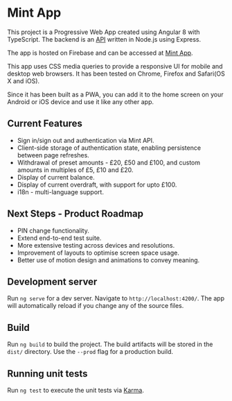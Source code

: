 # Mint App
This project is a Progressive Web App created using Angular 8 with TypeScript.
The backend is an [API](https://github.com/krishna-acondy/mint-api) written in Node.js using Express.

The app is hosted on Firebase and can be accessed at [Mint App](http://mint-app-848c9.firebaseapp.com).

This app uses CSS media queries to provide a responsive UI for mobile and desktop web browsers. It has been tested on Chrome, Firefox and Safari(OS X and iOS).

Since it has been built as a PWA, you can add it to the home screen on your Android or iOS device and use it like any other app.

## Current Features
* Sign in/sign out and authentication via Mint API.
* Client-side storage of authentication state,
  enabling persistence between page refreshes.
* Withdrawal of preset amounts - £20, £50 and £100,
  and custom amounts in multiples of £5, £10 and £20.
* Display of current balance.
* Display of current overdraft, with support for upto £100.
* i18n - multi-language support.

## Next Steps - Product Roadmap
* PIN change functionality.
* Extend end-to-end test suite.
* More extensive testing across devices and resolutions.
* Improvement of layouts to optimise screen space usage.
* Better use of motion design and animations to convey meaning.

## Development server
Run `ng serve` for a dev server. Navigate to `http://localhost:4200/`. The app will automatically reload if you change any of the source files.

## Build
Run `ng build` to build the project. The build artifacts will be stored in the `dist/` directory. Use the `--prod` flag for a production build.

## Running unit tests
Run `ng test` to execute the unit tests via [Karma](https://karma-runner.github.io).
